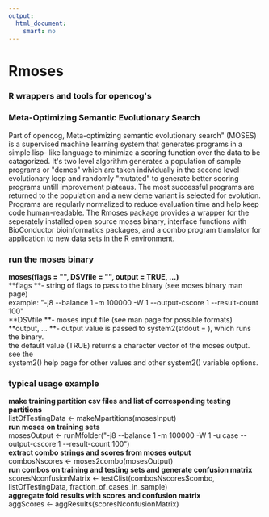 ```yaml
---
output:
  html_document:
    smart: no
---
```

Rmoses
======

### R wrappers and tools for opencog's
### Meta-Optimizing Semantic Evolutionary Search

Part of opencog, Meta-optimizing semantic evolutionary search" (MOSES) is a
supervised machine learning system that generates programs in a simple lisp-
like language to minimize a scoring function over the data to be catagorized.
It's two level algorithm generates a population of sample programs or "demes"
which are taken individually in the second level evolutionary loop and randomly
"mutated" to generate better scoring programs untill improvement plateaus. The
most successful programs are returned to the population and a new deme variant
is selected for evolution.
Programs are regularly normalized to reduce evaluation time and help keep code
human-readable. The Rmoses package provides a wrapper for the seperately
installed open source moses binary, interface functions with BioConductor
bioinformatics packages, and a combo program translator for application to new
data sets in the R environment.

### run the moses binary
**moses(flags = "", DSVfile = "", output = TRUE, ...)**  
**flags **- string of flags to pass to the binary (see moses binary man page)  
  example: "-j8 --balance 1 -m 100000 -W 1 --output-cscore 1 --result-count 100"  
**DSVfile **- moses input file (see man page for possible formats)  
**output, ... **- output value is passed to system2(stdout = ), which runs the binary.  
the default value (TRUE) returns a character vector of the moses output.  see the  
system2() help page for other values and other system2() variable options.

### typical usage example
**make training partition csv files and list of corresponding testing partitions**  
listOfTestingData <- makeMpartitions(mosesInput)  
**run moses on training sets**  
mosesOutput <- runMfolder("-j8 --balance 1 -m 100000 -W 1 -u case --output-cscore 1 --result-count 100")  
**extract combo strings and scores from moses output**  
combosNscores <- moses2combo(mosesOutput)  
**run combos on training and testing sets and generate confusion matrix**  
scoresNconfusionMatrix <- testClist(combosNscores$combo, listOfTestingData, fraction_of_cases_in_sample)  
**aggregate fold results  with scores and confusion matrix**  
aggScores <- aggResults(scoresNconfusionMatrix)

